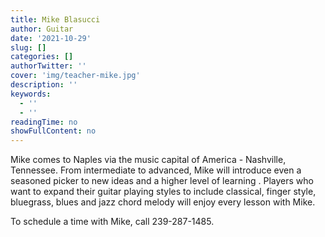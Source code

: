 ```yaml
---
title: Mike Blasucci
author: Guitar 
date: '2021-10-29'
slug: []
categories: []
authorTwitter: ''
cover: 'img/teacher-mike.jpg'
description: ''
keywords:
  - ''
  - ''
readingTime: no
showFullContent: no
---
```


Mike comes to Naples via the music capital of America - Nashville, Tennessee. From intermediate to advanced, Mike will introduce even a seasoned picker to new ideas and a higher level of learning . Players who want to expand their guitar playing styles to include classical, finger style, bluegrass, blues and jazz chord melody will enjoy every lesson with Mike. 

To schedule a time with Mike, call 239-287-1485.